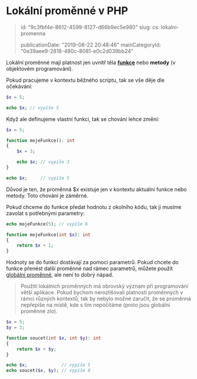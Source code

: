 Lokální proměnné v PHP
======================

> id: "9c3fbf4e-8612-4599-8127-d66b9ec5e980"
> slug:
> 	cs: lokalni-promenna
> 
> publicationDate: "2019-08-22 20:48:46"
> mainCategoryId: "0e39aee9-2818-480c-8081-e0c2d039bb24"

Lokální proměnné mají platnost jen uvnitř těla **<a href="/prikazy-a-funkce">funkce</a>** nebo **metody** (v objektovém programování).

Pokud pracujeme v kontextu běžného scriptu, tak se vše děje dle očekávání:

```php
$x = 5;

echo $x; // vypíše 5
```

Když ale definujeme vlastní funkci, tak se chování lehce změní:

```php
$x = 5;

function mojeFunkce(): int
{
    $x = 3;

    echo $x; // vypíše 3
}

echo $x;     // vypíše 5
```


Důvod je ten, že proměnná $x existuje jen v kontextu aktuální funkce nebo metody. Toto chování je záměrné.

Pokud chceme do funkce předat hodnotu z okolního kódu, tak ji musíme zavolat s potřebnými parametry:

```php
echo mojeFunkce(5);	// vypíše 6

function mojeFunkce(int $x): int
{
    return $x + 1;
}
```


Hodnoty se do funkcí dostávají za pomoci parametrů. Pokud chcete do funkce přenést další proměnné nad rámec parametrů, můžete použít <a href="/globalni-promenna">globální proměnné</a>, ale není to dobrý nápad.

> Použití lokálních proměnných má obrovský význam při programování větší aplikace. Pokud bychom nerozlišovali platnosti proměnných v rámci různých kontextů, tak by nebylo možné zaručit, že se proměnná nepřepíše na místě, kde s tím nepočítáme (proto jsou globální proměnné zlo).

```php
$x = 5;
$y = 3;

function soucet(int $x, int $y): int
{
    return $x + $y;
}

echo $x;             // vypíše 5
echo soucet($x, $y); // vypíše 8
```
